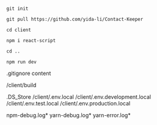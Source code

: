 ```

git init

git pull https://github.com/yida-li/Contact-Keeper

cd client

npm i react-script

cd ..

npm run dev
```

.gitignore content

/client/build

.DS_Store
/client/.env.local
/client/.env.development.local
/client/.env.test.local
/client/.env.production.local

npm-debug.log*
yarn-debug.log*
yarn-error.log\*
